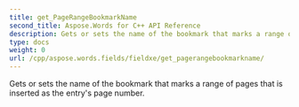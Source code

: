 ```yaml
---
title: get_PageRangeBookmarkName
second_title: Aspose.Words for C++ API Reference
description: Gets or sets the name of the bookmark that marks a range of pages that is inserted as the entry's page number. 
type: docs
weight: 0
url: /cpp/aspose.words.fields/fieldxe/get_pagerangebookmarkname/
---
```


Gets or sets the name of the bookmark that marks a range of pages that is inserted as the entry's page number. 

